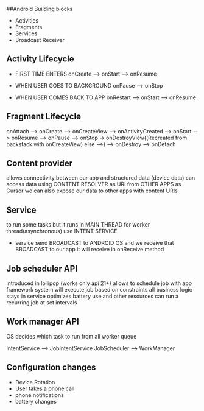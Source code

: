 ##Android Building blocks

- Activities
- Fragments
- Services
- Broadcast Receiver


## Activity Lifecycle

- FIRST TIME ENTERS 
onCreate --> onStart --> onResume

- WHEN USER GOES TO BACKGROUND 
onPause --> onStop

- WHEN USER COMES BACK TO APP 
onRestart --> onStart --> onResume

## Fragment Lifecycle
onAttach --> onCreate --> onCreateView --> onActivityCreated --> onStart --> onResume
--> onPause --> onStop -> onDestroyView((Recreated from backstack with onCreateView) else -->) --> onDestroy --> onDetach
  
## Content provider
allows connectivity between our app and structured data (device data)
can access data using CONTENT RESOLVER as URI from OTHER APPS as Cursor
we can also expose our data to other apps with content URIs

## Service
to run some tasks but it runs in MAIN THREAD
for worker thread(asynchronous) use INTENT SERVICE
- service send BROADCAST to ANDROID OS and we receive that BROADCAST to our app it will receive in onReceive method

## Job scheduler API
introduced in lollipop (works only api 21+)
allows to schedule job with app framework
system will execute job based on constraints
all business logic stays in service
optimizes battery use and other resources
can run a recurring job at set intervals

## Work manager API
OS decides which task to run from all worker queue

IntentService --> JobIntentService
JobScheduler --> WorkManager

## Configuration changes
- Device Rotation
- User takes a phone call
- phone notifications
- battery changes
